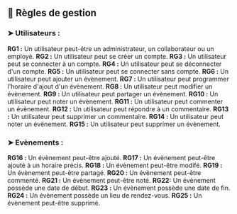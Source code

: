 ## 📑 Règles de gestion

### ➤ Utilisateurs : 

**RG1 :** Un utilisateur peut-être un administrateur, un collaborateur ou un employé.
**RG2 :** Un utilisateur peut se créer un compte.
**RG3 :** Un utilisateur peut se connecter à un compte.
**RG4 :** Un utilisateur peut se déconnecter d'un compte.
**RG5 :** Un utilisateur peut se connecter sans compte.
**RG6 :** Un utilisateur peut ajouter un évènement.
**RG7 :** Un utilisateur peut programmer l'horaire d'ajout d'un évènement.
**RG8 :** Un utilisateur peut modifier un évènement.
**RG9 :** Un utilisateur peut partager un évènement.
**RG10 :** Un utilisateur peut noter un évènement.
**RG11 :** Un utilisateur peut commenter un évènement.
**RG12 :** Un utilisateur peut répondre à un commentaire.
**RG13 :** Un utilisateur peut supprimer un commentaire.
**RG14 :** Un utilisateur peut noter un évènement.
**RG15 :** Un utilisateur peut supprimer un évènement.

### ➤ Evènements : 

**RG16 :** Un évènement peut-être ajouté.
**RG17 :** Un évènement peut-être ajouté à un horaire précis.
**RG18 :** Un évènement peut-être modifé.
**RG19 :** Un évènement peut-être partagé.
**RG20 :** Un évènement peut-être commenté.
**RG21 :** Un évènement peut-être noté.
**RG22:** Un évènement possède une date de début.
**RG23 :** Un évènement possède une date de fin.
**RG24 :** Un évènement possède un lieu de rendez-vous.
**RG25 :** Un évènement peut-être supprimé.